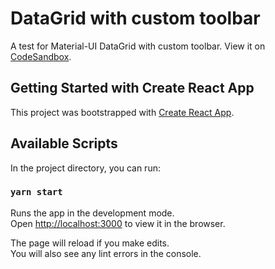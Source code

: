 # DataGrid with custom toolbar

A test for Material-UI DataGrid with custom toolbar. View it on [CodeSandbox](https://codesandbox.io/s/datagrid-custom-toolbar-cpcl8).

## Getting Started with Create React App

This project was bootstrapped with [Create React App](https://github.com/facebook/create-react-app).

## Available Scripts

In the project directory, you can run:

### `yarn start`

Runs the app in the development mode.\
Open [http://localhost:3000](http://localhost:3000) to view it in the browser.

The page will reload if you make edits.\
You will also see any lint errors in the console.
